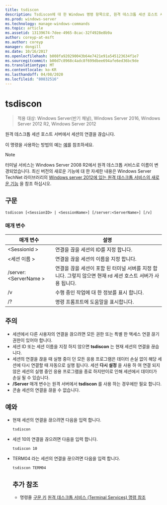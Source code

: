 ```yaml
---
title: tsdiscon
description: Tsdiscon에 대 한 Windows 명령 항목으로, 원격 데스크톱 세션 호스트 서버에서 세션의 연결을 끊습니다.
ms.prod: windows-server
ms.technology: manage-windows-commands
ms.topic: article
ms.assetid: 13139674-7dee-4965-8cac-32f4928e8b9a
author: coreyp-at-msft
ms.author: coreyp
manager: dongill
ms.date: 10/16/2017
ms.openlocfilehash: b008fa920290043b64e7421e91a545123634f1e7
ms.sourcegitcommit: b00d7c8968c4adc8f699dbee694afe6ed36bc9de
ms.translationtype: MT
ms.contentlocale: ko-KR
ms.lasthandoff: 04/08/2020
ms.locfileid: "80832516"
---
```

# <a name="tsdiscon"></a>tsdiscon

>적용 대상: Windows Server(반기 채널), Windows Server 2016, Windows Server 2012 R2, Windows Server 2012

원격 데스크톱 세션 호스트 서버에서 세션의 연결을 끊습니다.

이 명령을 사용하는 방법의 예는 [예](#BKMK_examples)를 참조하세요.

> [!NOTE]
> 터미널 서비스는 Windows Server 2008 R2에서 원격 데스크톱 서비스로 이름이 변경되었습니다. 최신 버전의 새로운 기능에 대 한 자세한 내용은 Windows Server TechNet 라이브러리의 [Windows server 2012에 있는 원격 데스크톱 서비스의 새로운 기능](https://technet.microsoft.com/library/hh831527) 을 참조 하십시오.

## <a name="syntax"></a>구문
```
tsdiscon [<SessionID> | <SessionName>] [/server:<ServerName>] [/v]
```

### <a name="parameters"></a>매개 변수

|매개 변수|설명|
|-------|--------|
|\<SessionId >|연결을 끊을 세션의 ID를 지정 합니다.|
|\<세션 이름 >|연결을 끊을 세션의 이름을 지정 합니다.|
|/server:\<ServerName >|연결을 끊을 세션이 포함 된 터미널 서버를 지정 합니다. 그렇지 않으면 현재 rd 세션 호스트 서버가 사용 됩니다.|
|/v|수행 중인 작업에 대 한 정보를 표시 합니다.|
|/?|명령 프롬프트에 도움말을 표시합니다.|

## <a name="remarks"></a>주의
-   세션에서 다른 사용자의 연결을 끊으려면 모든 권한 또는 특별 한 액세스 연결 끊기 권한이 있어야 합니다.
-   세션 ID 또는 세션 이름을 지정 하지 않으면 **tsdiscon** 는 현재 세션의 연결을 끊습니다.
-   세션의 연결을 끊을 때 실행 중이 던 모든 응용 프로그램은 데이터 손실 없이 해당 세션에 다시 연결할 때 자동으로 실행 됩니다. 세션 **다시 설정** 을 사용 하 여 연결 되지 않은 세션의 실행 중인 응용 프로그램을 종료 하지만이로 인해 세션에서 데이터가 손실 될 수 있습니다.
-   **/Server** 매개 변수는 원격 서버에서 **tsdiscon** 를 사용 하는 경우에만 필요 합니다.
-   콘솔 세션의 연결을 끊을 수 없습니다.

## <a name="examples"></a><a name=BKMK_examples></a>예와
- 현재 세션의 연결을 끊으려면 다음을 입력 합니다.
  ```
  tsdiscon
  ```
- 세션 10의 연결을 끊으려면 다음을 입력 합니다.
  ```
  tsdiscon 10
  ```
- TERM04 라는 세션의 연결을 끊으려면 다음을 입력 합니다.
  ```
  tsdiscon TERM04
  ```
  ## <a name="additional-references"></a>추가 참조
  - 명령줄 [구문 키](command-line-syntax-key.md)
  [원격 데스크톱 서비스 (Terminal Services) 명령 참조](remote-desktop-services-terminal-services-command-reference.md)
